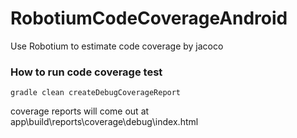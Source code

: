 # RobotiumCodeCoverageAndroid
Use Robotium to estimate code coverage by jacoco


### How to run code coverage test


```
gradle clean createDebugCoverageReport
```
coverage reports will come out at app\build\reports\coverage\debug\index.html
